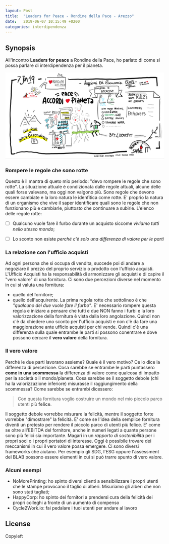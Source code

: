 ```yaml
---
layout: Post
title:  "Leaders for Peace - Rondine della Pace - Arezzo"
date:   2019-06-07 10:15:49 +0200
categories: interdipendenza
---
```


## Synopsis
All'incontro **Leaders for peace** a Rondine della Pace, ho parlato di come si possa parlare di interdipendenza per il pianeta.

![La presentazione](/assets/interdependence-agreements.png)

### Rompere le regole che sono rotte
Questo è il mantra di queto mio periodo: "devo rompere le regole che sono rotte". La situazione attuale è condizionata dalle regole attuali, alcune delle quali forse valevano, ma oggi non valgono più. Sono regole che devono essere cambiate e la loro natura le idenfitica come rotte. E' proprio la natura di un organismo che vive il saper identificare quali sono le regole che non funzionano più e cambiarle, piuttosto che continuare a subirle.
L'elenco delle regole rotte:
- [ ] Qualcuno vuole fare il furbo durante un acquisto siccome *viviamo tutti nello stesso mondo*;
- [ ] Lo sconto non esiste *perché c'è solo una differenza di valore per le parti*


### La relazione con l'ufficio acquisti
Ad ogni persona che si occupa di vendita, succede poi di andare a negoziare il prezzo del proprio servizio o prodotto con l'ufficio acquisti. L'Ufficio Acquisti ha la responsabilità di armonizzare gli acquisti e di capire il "vero valore" di una fornitura. Ci sono due percezioni diverse nel momento in cui si valuta una fornitura:
- quello del fornitore;
- quello dell'acquirente.
La prima regola rotte che sottolineo è che *"qualcuno dei due vuole fare il furbo"*. E' necessario rompere questa regola e iniziare a pensare che tutti e due NON fanno i furbi e la loro valorizzazione della fornitura è vista dalla loro angolazione. Quindi non c'è da chiedere uno sconto per l'ufficio acquisti e non c'è da fare una maggiorazione ante ufficio acquisti per chi vende.
Quindi c'è una differenza sulla quale entrambe le parti si possono conentrare e dove possono cercare il **vero valore** della fornitura.


### Il vero valore
Perché le due parti lavorano assieme? Quale è il vero motivo? Ce lo dice la differenza di percezione. Cosa sarebbe se entrambe le parti puntassero **come in una scommessa** la differenza di valore come qualcosa di impatto per la società o il mondo/pianeta. Cosa sarebbe se il soggetto debole (chi ha la valorizzazione inferiore) misurasse il raggiungimento della scommessa? Come sarebbe se entrambi dicessero:

>Con questa fornitura voglio costruire un mondo nel mio piccolo parco utenti più **felice**.

Il soggetto debole vorrebbe misurare la felicità, mentre il soggetto forte vorrebbe "dimostrare" la felicità. E' come se l'idea della semplice fornitura diventi un pretesto per rendere il piccolo parco di utenti più felice. E' come se oltre all'EBITDA del fornitore, anche in numeri legati a quante persone sono più felici sia importante. Magari in un *rapporto di sostenibilità* per i propri soci o i propri portatori di interesse. Oggi è possibile trovare dei meccanismi in cui il vero valore possa emergere. Ci sono diversi frameworks che aiutano. Per esempio gli SDG, l'ESG oppure l'assessment del BLAB possono essere elementi in cui si può trarre spunto di vero valore.

### Alcuni esempi
- NoMorePrinting: ho spinto diversi clienti a sensibilizzare i propri utenti che le stampe provocano il taglio di alberi. Misuriamo gli alberi che non sono stati tagliati;
- HappyCorp: ho spinto dei fornitori a prendersi cura della felicità dei propri colleghi a fronte di un aumento di compenso
- Cycle2Work.io: fai pedalare i tuoi utenti per andare al lavoro


## License
Copyleft
